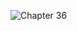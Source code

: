 ![Chapter 36](https://github.com/mrgsdev/AppCoda/assets/157994617/68771336-1cbf-46df-af43-9eabbc061800)
 
